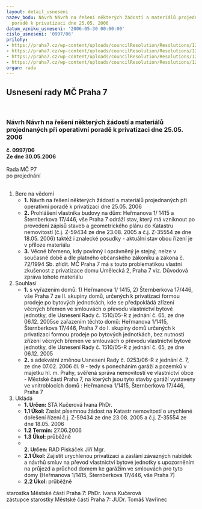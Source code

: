 ```yaml
---
layout: detail_usneseni
nazev_bodu: Návrh Návrh na řešení některých žádostí a materiálů projednaných při operativní
  poradě k privatizaci dne 25.05. 2006
datum_vzniku_usneseni: '2006-05-30 00:00:00'
cislo_usneseni: '0997/06'
prilohy:
- https://praha7.cz/wp-content/uploads/councilResolution/Resolutions/12691/29-urm%c4%8dp7-151005r.doc
- https://praha7.cz/wp-content/uploads/councilResolution/Resolutions/12691/29-drl%c3%adk.pdf
- https://praha7.cz/wp-content/uploads/councilResolution/Resolutions/12691/29-z_59434-2005.pdf
- https://praha7.cz/wp-content/uploads/councilResolution/Resolutions/12691/29-z_35554-2006.pdf
organ: rada
---
```

<div id="ucUsn_pList" class="usn">
	<span><h2>Usnesení rady MČ Praha 7 </h2>
<br></span><div class="standBody">
<span><h3>Návrh Návrh na řešení některých žádostí a materiálů projednaných při operativní poradě k privatizaci dne 25.05. 2006</h3></span><div class="center">
		<strong>č. 0997/06</strong><br>
	</div>
<div class="center">
		<strong>Ze dne 30.05.2006</strong><br><br>
	</div>Rada MČ P7<br> po projednání<br><br><ol>
<li>Bere na vědomí<ul>
<li>
<strong>1.</strong> Návrh na řešení některých žádostí a materiálů projednaných při operativní poradě k privatizaci dne 25.05. 2006</li>
<li>
<strong>2.</strong> Prohlášení vlastníka budovy na dům: Heřmanova 1/ 1415  a Šternberkova 17/446, vše Praha 7 odráží stav, který má vzniknout po provedení zápisů staveb a geometrického plánu do Katastru nemovitostí (č.j. Z-59434 ze dne 23.08. 2005 a č.j. Z-35554 ze dne 18.05. 2006) taktéž i znalecké posudky - aktuální stav obou řízení je v příloze materiálu</li>
<li>
<strong>3.</strong> Věcné břemeno, kdy povinný i oprávněný je stejný, nelze v současné době a dle platného občanského zákoníku a zákona č. 72/1994 Sb. zřídit. MČ Praha 7 má s touto problematikou vlastní zkušenost z privatizace domu Umělecká 2, Praha 7 viz. Důvodová zpráva tohoto materiálu</li>
</ul>
</li>
<li>Souhlasí<ul>
<li>
<strong>1.</strong> s vyřazením domů: 1) Heřmanova 1/ 1415, 2) Šternberkova 17/446, vše Praha 7 ze II. skupiny domů, určených k privatizaci formou prodeje po bytových jednotkách, kde se předpokládá zřízení věcných břemen ve smlouvách o převodu vlastnictví bytové jednotky, dle  Usnesení Rady č. 1510/05-R z jednání č. 65, ze dne 06.12. 2005se zařazením těchto domů: Heřmanova 1/1415, Šternberkova 17/446, Praha 7  do I. skupiny domů určených k privatizaci formou prodeje po bytových jednotkách, bez nutnosti  zřízení věcných břemen ve smlouvách o převodu vlastnictví bytové jednotky, dle  Usnesení Rady č. 1510/05-R z jednání č. 65, ze dne 06.12. 2005</li>
<li>
<strong>2.</strong> s adekvátní změnou Usnesení Rady č. 0253/06-R z jednání č. 7, ze dne 07.02. 2006 čl. 9 -  tedy s ponecháním garáží a pozemků v majetku hl. m. Prahy, svěřená správa nemovitostí ve vlastnictví obce -  Městské části Praha 7, na kterých jsou tyto stavby  garáží vystaveny ve vnitroblocích domů : Heřmanova 1/1415, Šternberkova 17/446, Praha 7  </li>
</ul>
</li>
<li>Ukládá<ul>
<li>
<strong>1. Určen: </strong>STA Kučerová Ivana PhDr.</li>
<li>
<strong>1.1 Úkol: </strong>Zaslat  písemnou žádost  na Katastr nemovitostí o urychlené dořešení řízení č.j. Z-59434 ze dne 23.08. 2005 a č.j. Z-35554 ze dne 18.05. 2006</li>
<li>
<strong>1.2 Termín: </strong>27.06.2006</li>
<li>
<strong>1.3 Úkol: </strong>průběžně</li>
<li>
<strong><br>2. Určen: </strong>RAD Piskáček Jiří Mgr.</li>
<li>
<strong>2.1 Úkol: </strong>Zajistit urychlenou privatizaci a zaslání závazných nabídek  a návrhů smluv na převod vlastnictví bytové jednotky s upozorněním na průjezd a průchod domem ke garážím ve smlouvách pro tyto domy (Heřmanova 1/1415, Šternberkova 17/446, vše Praha 7)</li>
<li>
<strong>2.2 Úkol: </strong>průběžně</li>
</ul>
</li>
</ol>starostka Městské části Praha 7: PhDr. Ivana Kučerová<br>zástupce starostky Městské části Praha 7: JUDr. Tomáš Vavřinec 
</div>
</div>